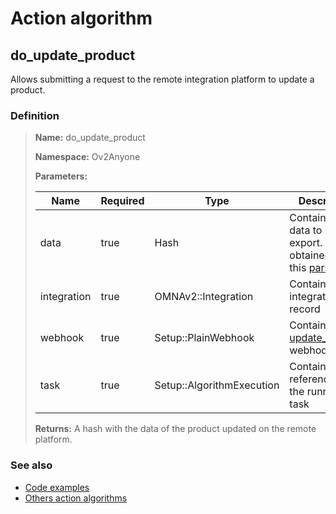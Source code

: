 # Action algorithm

## do_update_product

Allows submitting a request to the remote integration platform to update a product.
    
### Definition

> **Name:** do_update_product
> 
> **Namespace:** Ov2Anyone
>
> **Parameters:**
> 
> | Name | Required | Type | Description |
> | ---- | -------- | ---- | ----------- |
> | data | true | Hash | Contains the data to be export. This is obtained from this [parser](../parser-algorithms/parse_from_integration_db_2_api_request_product.md). |
> | integration | true | OMNAv2::Integration | Contains integration record |
> | webhook | true | Setup::PlainWebhook | Contains the [update_product](../webhooks/overview?id=update_product) webhook |
> | task | true | Setup::AlgorithmExecution | Contains a reference to the running task |
>
> **Returns:** A hash with the data of the product updated on the remote platform.

### See also
* [Code examples](https://cenit.io/algorithm?f[name][40703][o]=is&f[name][40703][v]=do_update_product&f[namespace][40840][o]=starts_with&f[namespace][40840][v]=Ov2)
* [Others action algorithms](overview?id=do_update_product)